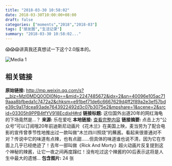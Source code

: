 ```yaml
---
title: "2018-03-30 10:58:02"
date: 2018-03-30T10:00:00+08:00
draft: false
categories: ["moments","2018","2018-03"]
tags: ["朋友圈","生活记录"]
summary: "2018-03-30 10:58:02..."
---
```


😱😱😱讲真我还真想试一下这个2.0版本的。

![Media 1](/Moments/photos/2018-03-30/201803301058020.jpg)

## 相关链接

**原始链接:** http://mp.weixin.qq.com/s?__biz=MzI0MDQ0ODI0Ng==&mid=2247485672&idx=2&sn=40096e105ac719aaa8bfbeda1c7472a2&chksm=e91bef71de6c6667629d4ff2f89a2e3ef57bde39c9a17dcea93ade7643922492d3c07b3075e2&mpshare=1&scene=2&srcid=03305h9PPB4tfYV918EcdixH#rd
**链接标题:** 这位国外出道20年的网红海龟的下场竟然是…？
**来源:** 乐在爱吃
**本地链接:** [查看完整内容](/link_content/2018/03/2018-03-30/link_content/)
**链接摘要:** 点击上方“公众号”可以订阅哦20年前迪斯尼动画片《花木兰》在美国上映，麦当劳为了配合电影的宣传曾季节性地推出过一款叫做“木兰四川照烧“的蘸酱。看起来很普通对不对？传说中它的味道有点辣，也有点甜……但具体的味道谁也说不清，因为它在市面上几乎已经绝迹了！去年一部叫做《Rick And Morty》超火动画片反复提到这个神秘的辣酱，让它一夜之间再度蹿红！没有吃过这个辣酱的00后表示这将是人生中最大的遗憾...
**包含图片:** 24 张

